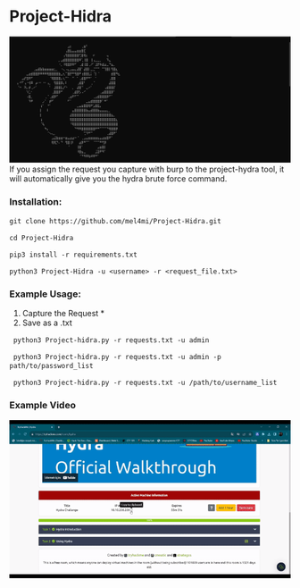 # Project-Hidra
![Foto](/media/Screenshot_1.png)
If you assign the request you capture with burp to the project-hydra tool, it will automatically give you the hydra brute force command.




### Installation:

```
git clone https://github.com/mel4mi/Project-Hidra.git
```

```
cd Project-Hidra
```

```
pip3 install -r requirements.txt
```

```
python3 Project-Hidra -u <username> -r <request_file.txt>
```



### Example Usage:
1. Capture the Request *
2. Save as a .txt
 ```
  python3 Project-hidra.py -r requests.txt -u admin 
 ```
 ```
  python3 Project-hidra.py -r requests.txt -u admin -p path/to/password_list
 ```
 ```
  python3 Project-hidra.py -r requests.txt -u /path/to/username_list 
 ```

### Example Video

![example](https://github.com/mel4mi/Project-Hidra/blob/main/media/example2.gif)
